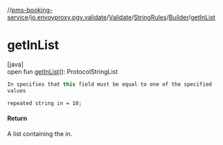 //[pms-booking-service](../../../../../index.md)/[io.envoyproxy.pgv.validate](../../../index.md)/[Validate](../../index.md)/[StringRules](../index.md)/[Builder](index.md)/[getInList](get-in-list.md)

# getInList

[java]\
open fun [getInList](get-in-list.md)(): ProtocolStringList

```kotlin
In specifies that this field must be equal to one of the specified
values

```
`repeated string in = 10;`

#### Return

A list containing the in.